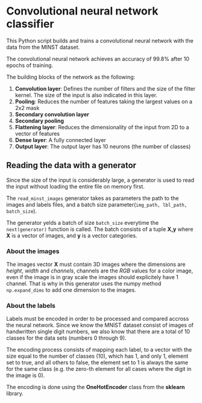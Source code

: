 # Convolutional neural network classifier

This Python script builds and trains a convolutional neural network with the data from the MINST dataset.

The convolutional neural network achieves an accuracy of 99.8% after 10 epochs of training.

The building blocks of the network as the following:

1. **Convolution layer**: Defines the number of filters and the size of the filter kernel. The size of the input is also indicated in this layer.
2. **Pooling**: Reduces the number of features taking the largest values on a 2x2 mask
3. **Secondary convolution layer**
4. **Secondary pooling**
5. **Flattening layer**: Reduces the dimensionality of the input from 2D to a vector of features
6. **Dense layer**: A fully connected layer
7. **Output layer**: The output layer has 10 neurons (the number of classes)

## Reading the data with a generator

Since the size of the input is considerably large, a generator is used to read the input without loading the entire file on memory first.

The `read_minst_images` generator takes as parameters the path to the images and labels files, and a batch size parameter(`img_path, lbl_path, batch_size`).

The generator yelds a batch of size `batch_size` everytime the `next(generator)` function is called. The batch consists of a tuple **X,y** where **X** is a vector of images, and **y** is a vector categories.

### About the images

The images vector **X** must contain 3D images where the dimensions are *height*, *width* and *channels*, channels are the *RGB* values for a color image, even if the image is in gray scale the images should explicitely have 1 channel. That is why in this generator uses the numpy method `np.expand_dims` to add one dimension to the images.

### About the labels

Labels must be encoded in order to be processed and compared accross the neural network. Since we know the MNIST dataset consist of images of handwritten single digit numbers, we also know that there are a total of 10 classes for the data sets (numbers 0 through 9).

The encoding process consists of mapping each label, to a vector with the size equal to the number of classes (10), which has 1, and only 1, element set to true, and all others to false, the element set to 1 is always the same for the same class (e.g. the zero-th element for all cases where the digit in the image is 0).

The encoding is done using the **OneHotEncoder** class from the **sklearn** library.